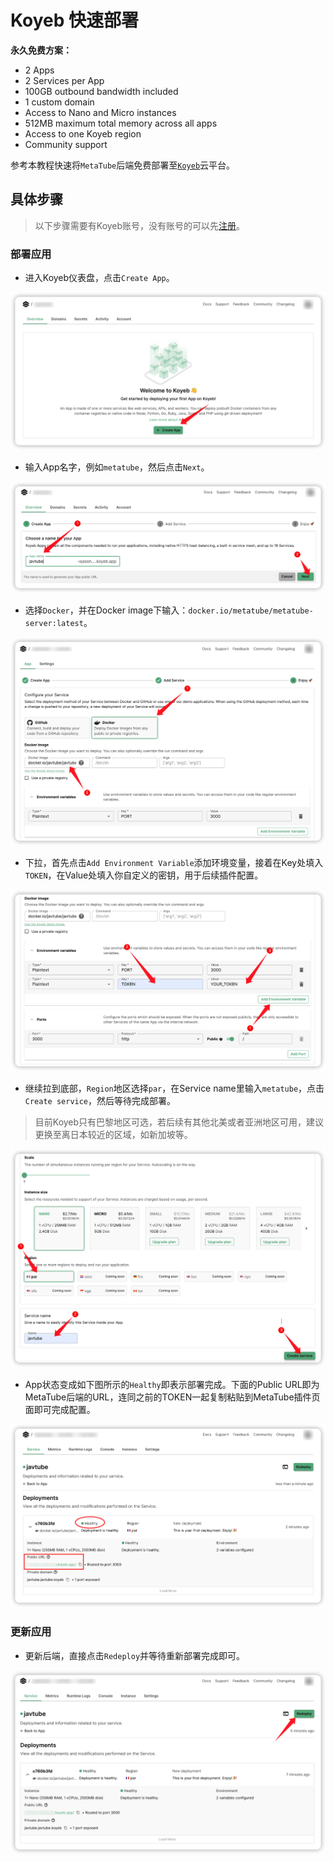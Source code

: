 # Koyeb 快速部署

**永久免费方案：**

- 2 Apps
- 2 Services per App
- 100GB outbound bandwidth included
- 1 custom domain
- Access to Nano and Micro instances
- 512MB maximum total memory across all apps
- Access to one Koyeb region
- Community support

参考本教程快速将`MetaTube`后端免费部署至[`Koyeb`](https://www.koyeb.com/)云平台。

## 具体步骤

> 以下步骤需要有Koyeb账号，没有账号的可以先[注册](https://app.koyeb.com/auth/signup)。

### 部署应用

- 进入Koyeb仪表盘，点击`Create App`。

![create-app](images/create-app.png)

- 输入App名字，例如`metatube`，然后点击`Next`。

![name](images/name.png)

- 选择`Docker`，并在Docker image下输入：`docker.io/metatube/metatube-server:latest`。

![docker](images/docker.png)

- 下拉，首先点击`Add Environment Variable`添加环境变量，接着在Key处填入`TOKEN`，在Value处填入你自定义的密钥，用于后续插件配置。

![token](images/token.png)

- 继续拉到底部，`Region`地区选择`par`，在Service name里输入`metatube`，点击`Create service`，然后等待完成部署。

> 目前Koyeb只有巴黎地区可选，若后续有其他北美或者亚洲地区可用，建议更换至离日本较近的区域，如新加坡等。

![region](images/region.png)

- App状态变成如下图所示的`Healthy`即表示部署完成。下面的Public URL即为MetaTube后端的URL，连同之前的TOKEN一起复制粘贴到MetaTube插件页面即可完成配置。

![done](images/done.png)

### 更新应用

- 更新后端，直接点击`Redeploy`并等待重新部署完成即可。

![redeploy](images/redeploy.png)
